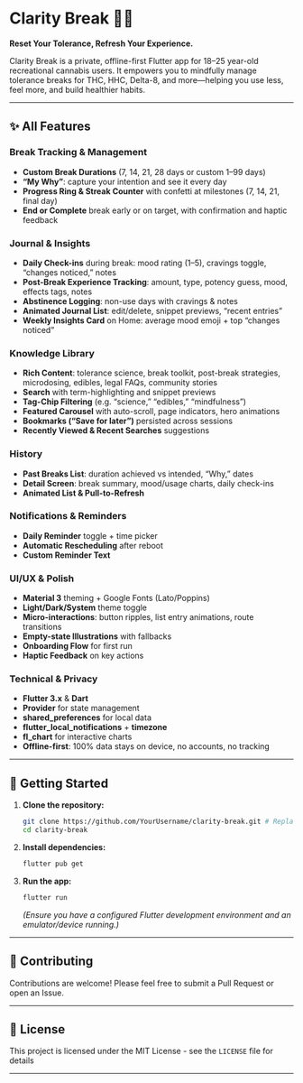 # Clarity Break 🧘‍♀️

**Reset Your Tolerance, Refresh Your Experience.**

Clarity Break is a private, offline-first Flutter app for 18–25 year-old recreational cannabis users. It empowers you to mindfully manage tolerance breaks for THC, HHC, Delta-8, and more—helping you use less, feel more, and build healthier habits.

---

## ✨ All Features

### Break Tracking & Management  
- **Custom Break Durations** (7, 14, 21, 28 days or custom 1–99 days)  
- **“My Why”**: capture your intention and see it every day  
- **Progress Ring & Streak Counter** with confetti at milestones (7, 14, 21, final day)  
- **End or Complete** break early or on target, with confirmation and haptic feedback  

### Journal & Insights  
- **Daily Check-ins** during break: mood rating (1–5), cravings toggle, “changes noticed,” notes  
- **Post-Break Experience Tracking**: amount, type, potency guess, mood, effects tags, notes  
- **Abstinence Logging**: non-use days with cravings & notes  
- **Animated Journal List**: edit/delete, snippet previews, “recent entries”  
- **Weekly Insights Card** on Home: average mood emoji + top “changes noticed”  

### Knowledge Library  
- **Rich Content**: tolerance science, break toolkit, post-break strategies, microdosing, edibles, legal FAQs, community stories  
- **Search** with term-highlighting and snippet previews  
- **Tag-Chip Filtering** (e.g. “science,” “edibles,” “mindfulness”)  
- **Featured Carousel** with auto-scroll, page indicators, hero animations  
- **Bookmarks (“Save for later”)** persisted across sessions  
- **Recently Viewed & Recent Searches** suggestions  

### History  
- **Past Breaks List**: duration achieved vs intended, “Why,” dates  
- **Detail Screen**: break summary, mood/usage charts, daily check-ins  
- **Animated List & Pull-to-Refresh**  

### Notifications & Reminders  
- **Daily Reminder** toggle + time picker  
- **Automatic Rescheduling** after reboot  
- **Custom Reminder Text**  

### UI/UX & Polish  
- **Material 3** theming + Google Fonts (Lato/Poppins)  
- **Light/Dark/System** theme toggle  
- **Micro-interactions**: button ripples, list entry animations, route transitions  
- **Empty-state Illustrations** with fallbacks  
- **Onboarding Flow** for first run  
- **Haptic Feedback** on key actions  

### Technical & Privacy  
- **Flutter 3.x** & **Dart**  
- **Provider** for state management  
- **shared_preferences** for local data  
- **flutter_local_notifications** + **timezone**  
- **fl_chart** for interactive charts  
- **Offline-first**: 100% data stays on device, no accounts, no tracking  

---

## 🚀 Getting Started

1.  **Clone the repository:**
    ```bash
    git clone https://github.com/YourUsername/clarity-break.git # Replace YourUsername/clarity-break
    cd clarity-break
    ```
2.  **Install dependencies:**
    ```bash
    flutter pub get
    ```
3.  **Run the app:**
    ```bash
    flutter run
    ```
    *(Ensure you have a configured Flutter development environment and an emulator/device running.)*

---

## 🤝 Contributing


Contributions are welcome! Please feel free to submit a Pull Request or open an Issue.

---

## 📄 License


This project is licensed under the MIT License - see the `LICENSE` file for details

---

